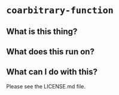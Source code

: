 # `coarbitrary-function` 

## What is this thing?

## What does this run on?

## What can I do with this?

Please see the LICENSE.md file.
